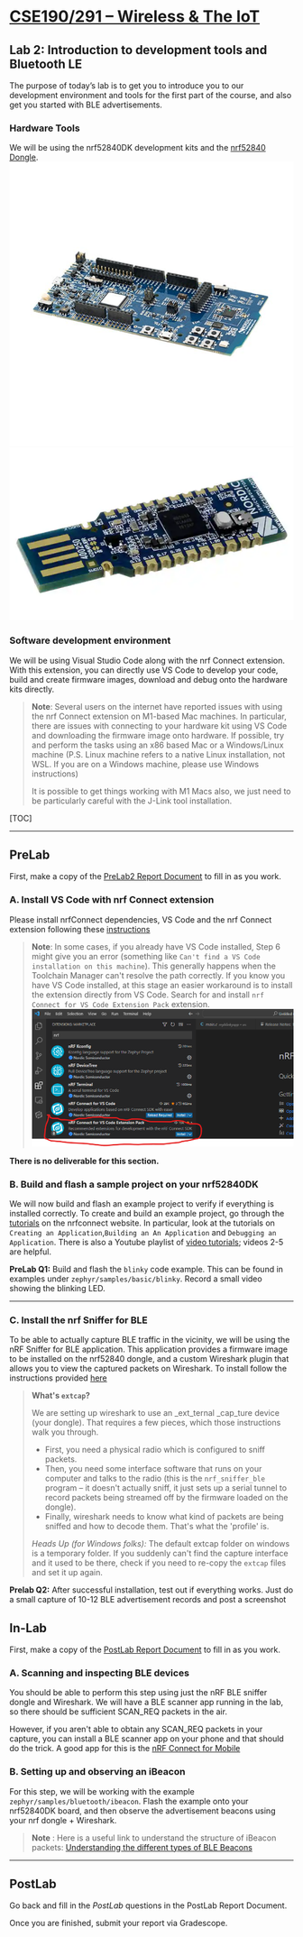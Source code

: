 # [CSE190/291 – Wireless & The IoT](../labs.html)

## Lab 2: Introduction to development tools and Bluetooth LE

The purpose of today’s lab is to get you to introduce you to our development environment and tools for the first part of the course, and also get you started with BLE advertisements. 


<p>
<div class="row flex-nowrap no-gutters">
<div class="col-lg-6 col-xs-12">
<h3>Hardware Tools</h3>
We will be using the
<a href"https://www.nordicsemi.com/Products/Development-hardware/nrf52840-dk">nrf52840DK</a>
development kits and the
<a href="https://www.nordicsemi.com/Products/Development-hardware/nrf52840-dongle">nrf52840 Dongle</a>.
</div>
<div class="col-lg-3 col-xs-6">
<img class="img-fluid" src="MFG_NRF52840-DK.jpg" alt="Picture of nrf52840dk" />
</div>
<div class="col-lg-3 col-xs-6">
<img class="img-fluid" src="nrf52840dongle.png" alt="Picture of nrf52840 dongle" />
</div>
</div>
</p>

<!--
[<img src="MFG_NRF52840-DK.jpg" alt="nrf52840DK" title="nrf52840DK" width="300"/>](MFG_NRF52840-DK.jpg) [<img src="nrf52840dongle.png" alt="nrf52840 Dongle" title="nrf52840 Dongle" width="200"/>](nrf52840dongle.png)
-->
<!---![nrf52840DK](MFG_NRF52840-DK.jpg) ![nrf52840 Dongle](nrf52840dongle.png)--->

### Software development environment

We will be using Visual Studio Code along with the nrf Connect extension. With this extension, you can directly use VS Code to develop your code, build and create firmware images, download and debug onto the hardware kits directly.

>__Note__: Several users on the internet have reported issues with using the nrf Connect extension on M1-based Mac machines. 
>In particular, there are issues with connecting to your hardware kit using VS Code and downloading the firmware image onto hardware. 
>If possible, try and perform the tasks using an x86 based Mac or a Windows/Linux machine (P.S. Linux machine refers to a native Linux installation, not WSL. If you are on a Windows machine, please use Windows instructions)
>
>It is possible to get things working with M1 Macs also, we just need to be particularly careful with the J-Link tool installation.

[TOC]

---

## PreLab

First, make a copy of the [PreLab2 Report Document][prelab2] to fill in as you work.

### A. Install VS Code with nrf Connect extension

Please install nrfConnect dependencies, VS Code and the nrf Connect extension following these [instructions](https://nrfconnect.github.io/vscode-nrf-connect/connect/install.html)

>__Note__: In some cases, if you already have VS Code installed, Step 6 might give you an error (something like `Can't find a VS Code installation on this machine`).
>This generally happens when the Toolchain Manager can't resolve the path correctly.
>If you know you have VS Code installed, at this stage an easier workaround is to install the extension directly from VS Code.
>Search for and install `nrf Connect for VS Code Extension Pack` extension.
> ![nrf Connect extension](vscodenrfconnect.png)

__There is no deliverable for this section.__


### B. Build and flash a sample project on your nrf52840DK

We will now build and flash an example project to verify if everything is installed correctly.
To create and build an example project, go through the [tutorials](https://nrfconnect.github.io/vscode-nrf-connect/connect/create_app.html) on the nrfconnect website.
In particular, look at the tutorials on `Creating an Application`,`Building an An Application` and `Debugging an Application`.
There is also a Youtube playlist of [video tutorials](https://youtube.com/playlist?list=PLx\_tBuQ\_KSqEt7NK-H7Lu78lT2OijwIMl); videos 2-5 are helpful.

**PreLab Q1:** Build and flash the `blinky` code example. This can be found in examples under `zephyr/samples/basic/blinky`. Record a small video showing the blinking LED.

---

### C. Install the nrf Sniffer for BLE

To be able to actually capture BLE traffic in the vicinity, we will be using the nRF Sniffer for BLE application. 
This application provides a firmware image to be installed on the nrf52840 dongle, and a custom Wireshark plugin that allows you to view the captured packets on Wireshark.
To install follow the instructions provided [here](https://infocenter.nordicsemi.com/index.jsp?topic=%2Fug_sniffer_ble%2FUG%2Fsniffer_ble%2Finstalling_sniffer.html)

> **What's `extcap`?**
>
> We are setting up wireshark to use an _ext_ternal _cap_ture device (your dongle).
> That requires a few pieces, which those instructions walk you through.
>
>  - First, you need a physical radio which is configured to sniff packets.
>  - Then, you need some interface software that runs on your computer and
>  talks to the radio (this is the `nrf_sniffer_ble` program – it doesn't
>  actually sniff, it just sets up a serial tunnel to record packets being
>  streamed off by the firmware loaded on the dongle).
>  - Finally, wireshark needs to know what kind of packets are being sniffed
>  and how to decode them. That's what the 'profile' is.
>
> _Heads Up (for Windows folks):_ The default extcap folder on windows is a
> temporary folder. If you suddenly can't find the capture interface and it
> used to be there, check if you need to re-copy the `extcap` files and set
> it up again.

**Prelab Q2:** After successful installation, test out if everything works. Just do a small capture of 10-12 BLE advertisement records and post a screenshot

## In-Lab

First, make a copy of the [PostLab Report Document][postlab2] to fill in as you work.

### A. Scanning and inspecting BLE devices
You should be able to perform this step using just the nRF BLE sniffer dongle and Wireshark.
We will have a BLE scanner app running in the lab, so there should be sufficient SCAN_REQ packets in the air. 

However, if you aren't able to obtain any SCAN_REQ packets in your capture, you can install a BLE scanner app on your phone and that should do the trick.
A good app for this is the [nRF Connect for Mobile](https://www.nordicsemi.com/Products/Development-tools/nrf-connect-for-mobile)

### B. Setting up and observing an iBeacon
For this step, we will be working with the example `zephyr/samples/bluetooth/ibeacon`.
Flash the example onto your nrf52840DK board, and then observe the advertisement beacons using your nrf dongle + Wireshark.

>__Note__ : Here is a useful link to understand the structure of iBeacon packets: [Understanding the different types of BLE Beacons](https://os.mbed.com/blog/entry/BLE-Beacons-URIBeacon-AltBeacons-iBeacon/)
---


## PostLab

Go back and fill in the _PostLab_ questions in the PostLab Report Document.

Once you are finished, submit your report via Gradescope.



[prelab2]: https://docs.google.com/document/d/1GwASNkFf3NoTHxEESIj67JKY-2ZoKp1NOc31knZwKck/
[postlab2]: https://docs.google.com/document/d/1TYY20_l-u9JvsW6Q8QEX1loZm4BFpQMLVlvIyxBv8t4/
[wiresharkSaveDirections]: https://www.wireshark.org/docs/wsug_html_chunked/ChIOSaveSection.html
[politeWifi]: http://web.cs.ucla.edu/~omid/Papers/Hotnets20b.pdf
